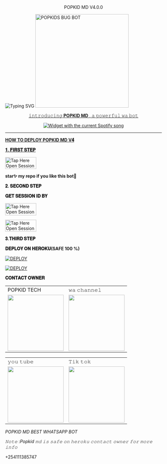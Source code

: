  </h1> 
<p align="center">POPKID MD V4.0.0
 
 <img src="https://readme-typing-svg.demolab.com?font=Black+Ops+One&size=50&pause=1000&color=1BAFBAFF&center=true&width=910&height=100&lines=POPKID MD BOT +WHATSAPP; MULTI+SERVICE+REVOLUTIONIZES;CREATE+BY+POPKID+TECH;BOT DATED+06.6.2024" alt="Typing SVG" /></a>
 <a href="https://whatsapp.com/channel/0029VadQrNI8KMqo79BiHr3l">
 <img alt="POPKIDS BUG BOT" height="300" src="https://i.ibb.co/BNvstq2/IMG-20240916-WA0016.jpg">
  
</h1> 
<p align="center">𝚒𝚗𝚝𝚛𝚘𝚍𝚞𝚌𝚒𝚗𝚐<b> POPKID MD </b>, 𝚊 𝚙𝚘𝚠𝚎𝚛𝚏𝚞𝚕 𝚠𝚊 𝚋𝚘𝚝 </p>


  <div align="center">
  <img src="https://spogit.vercel.app/api?theme=dark&rainbow=true&scan=true" alt="Widget with the current Spotify song"  />
</div>


    
 
 



---





  **HOW TO DEPLOY POPKID MD V𝟒**

 


  **𝟏. 𝐅𝐈𝐑𝐒𝐓 𝐒𝐓𝐄𝐏**


<a href="https://github.com/Popkid-md/TRIPPY/fork"><img title="Tap Here Open Session Site" src="https://img.shields.io/badge/FORK THIS REPO-h?color=red&style=for-the-badge&logo=msi" width="100" height="38.45"/></a></p>

**star✨ my repo if you like this bot🤖**


   **𝟐. 𝐒𝐄𝐂𝐎𝐍𝐃 𝐒𝐓𝐄𝐏**

  


   **𝐆𝐄𝐓 𝐒𝐄𝐒𝐒𝐈𝐎𝐍 𝐈𝐃 𝐁𝐘**
 

<a href="popkid-new-sessions.onrender.com"><img title="Tap Here Open Session Site" src="https://img.shields.io/badge/QR CODE-h?color=red&style=for-the-badge&logo=msi" width="100" height="38.45"/></a></p>

 

<a href="https://getsession-9a04ec726730.herokuapp.com/"><img title="Tap Here Open Session Site" src="https://img.shields.io/badge/PAIRING CODE-h?color=red&style=for-the-badge&logo=msi" width="100" height="38.45"/></a></p>


  **𝟑.𝐓𝐇𝐈𝐑𝐃 𝐒𝐓𝐄𝐏**  
 


  **𝐃𝐄𝐏𝐋𝐎𝐘 𝐎𝐍 𝐇𝐄𝐑𝐎𝐊𝐔(SAFE 100 %)**

<a
      href='https://signup.heroku.com/' target="_blank"><img alt='DEPLOY' src='https://img.shields.io/badge/-CREAT -purple?style=for-the-badge&logo=heroku&logoColor=white'/></a>



<a
      href='https://dashboard.heroku.com/new?template=https://github.com/Popkid-md/TRIPPY/tree/main' target="_blank"><img alt='DEPLOY' src='https://img.shields.io/badge/-DEPLOY-purple?style=for-the-badge&logo=heroku&logoColor=white'/></a>





 






 **𝐂𝐎𝐍𝐓𝐀𝐂𝐓 𝐎𝐖𝐍𝐄𝐑**

<table>
  <tr>
    <td>POPKID TECH</td>
    <td>𝚠𝚊 𝚌𝚑𝚊𝚗𝚗𝚎𝚕</td>
  </tr>
  <tr>
    <td><a href="https://wa.link/e9lbut"><img src="https://i.ibb.co/BNvstq2/IMG-20240916-WA0016.jpg" width="180"</td>
    <td><a href="https://whatsapp.com/channel/0029VadQrNI8KMqo79BiHr3l"><img src="https://i.ibb.co/kJYQ1PV/IMG-20240916-WA0017.jpg" width="180"</td>
  </tr>
</table>



<table>
  <tr>
    <td>𝚢𝚘𝚞 𝚝𝚞𝚋𝚎</td>
    <td>𝚃𝚒𝚔 𝚝𝚘𝚔</td>
  </tr>
  <tr>
    <td><a href="https://youtube.com/@joeltech255?si=rqhYlAhFtqK7CVX2"><img src="https://i.ibb.co/kJYQ1PV/IMG-20240916-WA0017.jpg" width="180"</td>
    <td><a href="https://www.tiktok.com/@joeljamestech"><img src="https://i.ibb.co/BNvstq2/IMG-20240916-WA0016.jpg" width="180"</td>
  </tr>
</table>





 *POPKID MD BEST WHATSAPP BOT*







*𝙽𝚘𝚝𝚎* :*Popkid 𝚖𝚍 𝚒𝚜 𝚜𝚊𝚏𝚎 𝚘𝚗 𝚑𝚎𝚛𝚘𝚔𝚞 𝚌𝚘𝚗𝚝𝚊𝚌𝚝 𝚘𝚠𝚗𝚎𝚛 𝚏𝚘𝚛 𝚖𝚘𝚛𝚎 𝚒𝚗𝚏𝚘*

+254111385747






